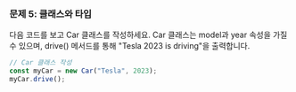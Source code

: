 ### 문제 5: 클래스와 타입

다음 코드를 보고 Car 클래스를 작성하세요. Car 클래스는 model과 year 속성을 가질 수 있으며, drive() 메서드를 통해 "Tesla 2023 is driving"을 출력합니다.

```ts
// Car 클래스 작성
const myCar = new Car("Tesla", 2023);
myCar.drive();
```
